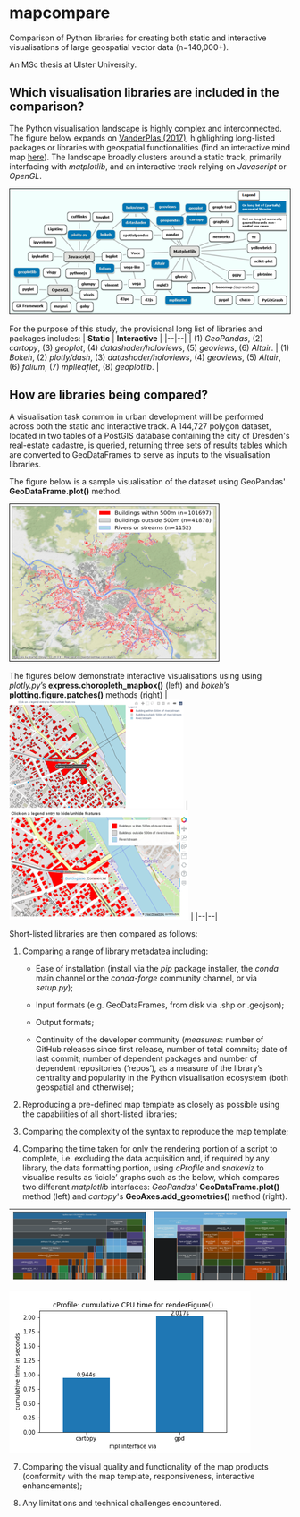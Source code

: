 
  
  
  

# mapcompare

Comparison of Python libraries for creating both static and interactive visualisations of large geospatial vector data (n=140,000+).

  

An MSc thesis at Ulster University.

  

## Which visualisation libraries are included in the comparison?

The Python visualisation landscape is highly complex and interconnected. The figure below expands on [VanderPlas (2017)]( https://www.youtube.com/watch?v=FytuB8nFHPQ), highlighting long-listed packages or libraries with geospatial functionalities (find an interactive mind map [here]( https://www.mindomo.com/mindmap/d932a80b26bc4cc59d0729ccb6a01a2b)). The landscape broadly clusters around a static track, primarily interfacing with *matplotlib*, and an interactive track relying on *Javascript* or *OpenGL*.

![The Python visualisation landscape](python_viz_landscape.png)

For the purpose of this study, the provisional long list of libraries and packages includes:
| **Static** | **Interactive** |
|--|--|
| (1) *GeoPandas*, (2) *cartopy*, (3) *geoplot*, (4) *datashader/holoviews*, (5) *geoviews*, (6) *Altair*. | (1) *Bokeh*, (2) *plotly/dash*, (3) *datashader/holoviews*, (4) *geoviews*, (5) *Altair*, (6) *folium*, (7) *mplleaflet*, (8) *geoplotlib*.  |

## How are libraries being compared?

  

A visualisation task common in urban development will be performed across both the static and interactive track. A 144,727 polygon dataset, located in two tables of a PostGIS database containing the city of Dresden's real-estate cadastre, is queried, returning three sets of results tables which are converted to GeoDataFrames to serve as inputs to the visualisation libraries. 

The figure below is a sample visualisation of the dataset using GeoPandas' **GeoDataFrame.plot()** method.

![Sample GeoPandas visualisation](sample_geopandas.png)

 The figures below demonstrate interactive visualisations using using *plotly.py*’s **express.choropleth_mapbox()** (left) and *bokeh*’s  **plotting.figure.patches()** methods (right)
|  ![Sample plotly.py visualisation](sample_plotly.png)  | ![Sample bokeh visualisation](sample_bokeh.png) |
|--|--|


Short-listed libraries are then compared as follows:

  

1. Comparing a range of library metadatea including:

	* Ease of installation (install via the _pip_ package installer, the _conda_ main channel or the _conda-forge_ community channel, or via _setup.py_);

	* Input formats (e.g. GeoDataFrames, from disk via .shp or .geojson);

	* Output formats;

	* Continuity of the developer community (_measures_: number of GitHub releases since first release, number of total commits; date of last commit; number of dependent packages and number of dependent repositories (‘repos’)_,_ as a measure of the library’s centrality and popularity in the Python visualisation ecosystem (both geospatial and otherwise);

2. Reproducing a pre-defined map template as closely as possible using the 
capabilities of all short-listed libraries;

3. Comparing the complexity of the syntax to reproduce the map template;

4. Comparing the time taken for only the rendering portion of a script to complete, i.e. excluding the data acquisition and, if required by any library, the data formatting portion, using *cProfile* and *_snakeviz_* to visualise results as ‘icicle’ graphs such as the below, which compares two different *matplotlib* interfaces: *GeoPandas'*  **GeoDataFrame.plot()** method (left) and *cartopy*'s **GeoAxes.add_geometries()** method (right).

| ![Snakeviz icicle graph for GeoDataFrame.plot()](snakeviz_gpd.png)  | ![Snakeviz icicle graph for GeoAxes.add_geometries()](snakeviz_cartopy.png)  |
|--|--|


  

![CPU time comparison for renderfigure()](cProfile_time_comp.png)

7. Comparing the visual quality and functionality of the map products (conformity with the map template, responsiveness, interactive enhancements);

8. Any limitations and technical challenges encountered.
